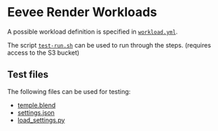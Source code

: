 # Eevee Render Workloads

A possible workload definition is specified in [`workload.yml`](workload.yml).

The script [`test-run.sh`](test-run.sh) can be used to run through the steps. (requires access to the
S3 bucket)

## Test files

The following files can be used for testing:

- [temple.blend](https://blendergrid-dev-us-east-1.s3.us-east-1.amazonaws.com/eevee/input/temple.blend)
- [settings.json](https://blendergrid-dev-us-east-1.s3.us-east-1.amazonaws.com/eevee/input/settings.json)
- [load_settings.py](https://blendergrid-dev-us-east-1.s3.us-east-1.amazonaws.com/eevee/scripts/load_settings.py)

